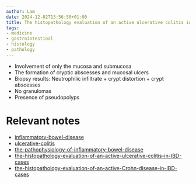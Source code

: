 ```yaml
---
author: Lam
date: 2024-12-02T13:56:50+01:00
title: The histopathology evaluation of an active ulcerative colitis in IBD cases
tags:
- medicine
- gastrointestinal
- histology
- pathology
---
```


- Involvement of only the mucosa and submucosa
- The formation of cryptic abscesses and mucosal ulcers
- Biopsy results: Neutrophilic infiltrate + crypt distortion + crypt abscesses
- No granulomas
- Presence of pseudopolyps

# Relevant notes

- [inflammatory-bowel-disease](Resources/inflammatory-bowel-disease.md) 
- [ulcerative-colitis](Resources/ulcerative-colitis.md) 
- [the-pathophysiology-of-inflammatory-bowel-disease](Resources/the-pathophysiology-of-inflammatory-bowel-disease.md) 
- [the-histopathology-evaluation-of-an-active-ulcerative-colitis-in-IBD-cases](Resources/the-histopathology-evaluation-of-an-active-ulcerative-colitis-in-IBD-cases.md) 
- [the-histopathology-evaluation-of-an-active-Crohn-disease-in-IBD-cases](Resources/the-histopathology-evaluation-of-an-active-Crohn-disease-in-IBD-cases.md) 
